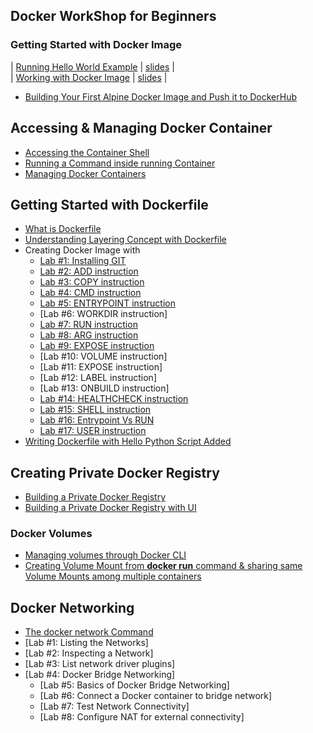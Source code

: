 ## Docker WorkShop for Beginners 

### Getting Started with Docker Image

| [Running Hello World Example](https://collabnix.github.io/dockerlabs/beginners/helloworld/) | [slides](http://dockerlabs.collabnix.com/presentation/docker_workshop_1.html#/) | <br>
| [Working with Docker Image](https://collabnix.github.io/dockerlabs/beginners/workingwithdockerimage.html) | [slides](http://dockerlabs.collabnix.com/presentation/docker_workshop_1.html#/12) |
- [Building Your First Alpine Docker Image and Push it to DockerHub](https://collabnix.github.io/dockerlabs/beginners/building-your-first-alpine-container.html)



## Accessing & Managing Docker Container

- [Accessing the Container Shell](http://dockerlabs.collabnix.com/beginners/accessing-the-container.html)<br>
- [Running a Command inside running Container](http://dockerlabs.collabnix.com/beginners/running-command-inside-running-container.html)<br>
- [Managing Docker Containers](http://dockerlabs.collabnix.com/beginners/managing-containers.html)<br>

## Getting Started with Dockerfile

- [What is Dockerfile](https://dockerlabs.collabnix.com/beginners/dockerfile/Writing-dockerfile.html#what-is-a-dockerfile)<br>
- [Understanding Layering Concept with Dockerfile](https://dockerlabs.collabnix.com/beginners/dockerfile/Layering-Dockerfile.html)
- Creating Docker Image with
   - [Lab #1: Installing GIT](https://dockerlabs.collabnix.com/beginners/dockerfile/lab1_dockerfile_git.html)<br>
   - [Lab #2: ADD instruction](https://dockerlabs.collabnix.com/beginners/dockerfile/Lab-2-Create-an-image-with-ADD-instruction.html)<br>
   - [Lab #3: COPY instruction](https://dockerlabs.collabnix.com//beginners/dockerfile/lab4_dockerfile_copy.html)<br>
   - [Lab #4: CMD instruction](https://dockerlabs.collabnix.com//beginners/dockerfile/lab4_cmd.html)<br>
   - [Lab #5: ENTRYPOINT instruction](https://dockerlabs.collabnix.com/beginners/dockerfile/Dockerfile-ENTRYPOINT.html)<br>
   - [Lab #6: WORKDIR instruction]<br>
   - [Lab #7: RUN instruction](https://dockerlabs.collabnix.com/beginners/dockerfile/Lab-7-Create-an-image-with-EXPOSE-instruction.html)<br>
   - [Lab #8: ARG instruction](https://dockerlabs.collabnix.com//beginners/dockerfile/arg.html)<br>
   - [Lab #9: EXPOSE instruction](https://dockerlabs.collabnix.com/beginners/dockerfile/Lab-7-Create-an-image-with-EXPOSE-instruction.html)<br>
   - [Lab #10: VOLUME instruction]<br>
   - [Lab #11: EXPOSE instruction]<br>
   - [Lab #12: LABEL instruction]<br>
   - [Lab #13: ONBUILD instruction]<br>
   - [Lab #14: HEALTHCHECK instruction](https://dockerlabs.collabnix.com/beginners/dockerfile/healthcheck.html)<br>
   - [Lab #15: SHELL instruction](https://dockerlabs.collabnix.com/beginners/dockerfile/Lab-14-Create-an-image-with-SHELL-instruction.html)<br>
   - [Lab #16: Entrypoint Vs RUN](https://dockerlabs.collabnix.com/beginners/dockerfile/entrypoint-vs-run.html)<br>
   - [Lab #17: USER instruction](https://dockerlabs.collabnix.com/beginners/dockerfile/user.html)
- [Writing Dockerfile with Hello Python Script Added](https://dockerlabs.collabnix.com/beginners/dockerfile/lab_dockerfile_python.html)<br>


## Creating Private Docker Registry

- [Building a Private Docker Registry](https://dockerlabs.collabnix.com/beginners/build-private-docker-registry.html)
- [Building a Private Docker Registry with UI](https://dockerlabs.collabnix.com/beginners/portus.html)


### Docker Volumes

- [Managing volumes through Docker CLI](https://collabnix.github.io/dockerlabs/beginners/volume/managing-volumes-via-docker-cli.html)<br>
- [Creating Volume Mount from **docker run** command & sharing same Volume Mounts among multiple containers](https://collabnix.github.io/dockerlabs/beginners/volume/creating-volume-mount-from-dockercli.html)<br>

## Docker Networking

 - [The docker network Command](http://dockerlabs.collabnix.com/beginners/using-docker-network.html)<br>
 - [Lab #1: Listing the Networks]
 - [Lab #2: Inspecting a Network]
 - [Lab #3: List network driver plugins]
 - [Lab #4: Docker Bridge Networking]
   - [Lab #5: Basics of Docker Bridge Networking]
   - [Lab #6: Connect a Docker container to bridge network]
   - [Lab #7: Test Network Connectivity]
   - [Lab #8: Configure NAT for external connectivity]
 
 



